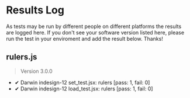 # Results Log

As tests may be run by different people on different platforms the results are logged here. If you don't see your software version listed here, please run the test in your enviroment and add the result below. Thanks!

## rulers.js

> Version 3.0.0

- ✔ Darwin indesign-12 set_test.jsx: rulers [pass: 1, fail: 0]
- ✔ Darwin indesign-12 load_test.jsx: rulers [pass: 1, fail: 0]
